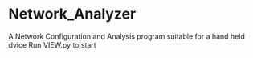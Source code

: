 # Network_Analyzer
A Network Configuration and Analysis program suitable for a hand held dvice
Run VIEW.py to start
